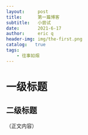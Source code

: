 ```yaml
---
layout:     post
title:      第一篇博客
subtitle:   小尝试
date:       2021-6-17
author:     eric q
header-img: img/the-first.png
catalog:   true
tags:
    - 往事如烟
---
```

# 一级标题
## 二级标题
（正文内容）
